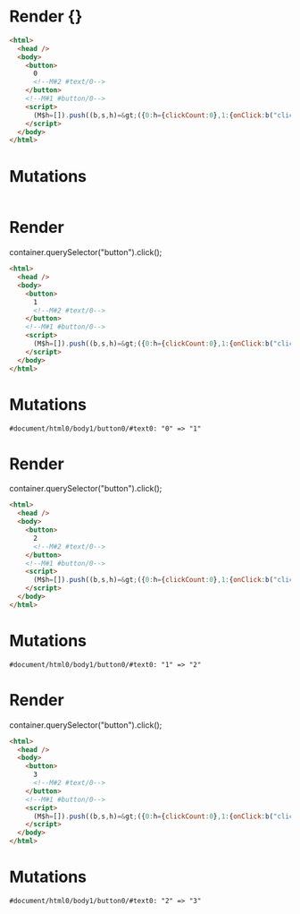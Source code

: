 # Render {}
```html
<html>
  <head />
  <body>
    <button>
      0
      <!--M#2 #text/0-->
    </button>
    <!--M#1 #button/0-->
    <script>
      (M$h=[]).push((b,s,h)=&gt;({0:h={clickCount:0},1:{onClick:b("clickHandler",h)},2:{_:h}}),[2,"subscribe_clickCount$renderBody",1,"FancyButton$onclick_resume",])
    </script>
  </body>
</html>
```

# Mutations
```

```


# Render 
container.querySelector("button").click();

```html
<html>
  <head />
  <body>
    <button>
      1
      <!--M#2 #text/0-->
    </button>
    <!--M#1 #button/0-->
    <script>
      (M$h=[]).push((b,s,h)=&gt;({0:h={clickCount:0},1:{onClick:b("clickHandler",h)},2:{_:h}}),[2,"subscribe_clickCount$renderBody",1,"FancyButton$onclick_resume",])
    </script>
  </body>
</html>
```

# Mutations
```
#document/html0/body1/button0/#text0: "0" => "1"
```


# Render 
container.querySelector("button").click();

```html
<html>
  <head />
  <body>
    <button>
      2
      <!--M#2 #text/0-->
    </button>
    <!--M#1 #button/0-->
    <script>
      (M$h=[]).push((b,s,h)=&gt;({0:h={clickCount:0},1:{onClick:b("clickHandler",h)},2:{_:h}}),[2,"subscribe_clickCount$renderBody",1,"FancyButton$onclick_resume",])
    </script>
  </body>
</html>
```

# Mutations
```
#document/html0/body1/button0/#text0: "1" => "2"
```


# Render 
container.querySelector("button").click();

```html
<html>
  <head />
  <body>
    <button>
      3
      <!--M#2 #text/0-->
    </button>
    <!--M#1 #button/0-->
    <script>
      (M$h=[]).push((b,s,h)=&gt;({0:h={clickCount:0},1:{onClick:b("clickHandler",h)},2:{_:h}}),[2,"subscribe_clickCount$renderBody",1,"FancyButton$onclick_resume",])
    </script>
  </body>
</html>
```

# Mutations
```
#document/html0/body1/button0/#text0: "2" => "3"
```
